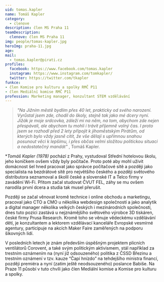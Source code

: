```yaml
---
uid: tomas.kapler
name: Tomáš Kapler
category:
  - clenove  
description: člen MS Praha 11
teamDescription:
  clenove: člen MS Praha 11
img: people/tomas-kapler.jpg
heroImg: praha-11.jpg  
age: 
mail:
  - tomas.kapler@pirati.cz
profiles:
  facebook: https://www.facebook.com/tomas.kapler
  instagram: https://www.instagram.com/tomkapler/
  twitter: https://twitter.com/tkapler
funkce: 
- člen Komise pro kulturu a spolky RMČ P11
- člen Mediální komise RMČ P11
profession: Marketing manager, konzultant STEM vzdělávání
---
```


>*"Na Jižním městě bydlím přes 40 let, prakticky od svého narození. Vyrůstal jsem zde, chodil do školy, stejně tak jako mé dcery nyní. Jižák je moje srdcovka, záleží mi na něm, na tom, abychom zde nejen přespávali, ale abychom tu mohli i trávit příjemně volný čas. I proto jsem se rozhodl před 2 lety připojit k jihoměstským Pirátům, od kterých bylo vždy jasně cítit, že vše dělají s upřímnou snahou posunout věci k lepšímu, i přes občas velmi složitou politickou situaci a nedostatečný mandát"* , Tomáš Kapler.

**Tomáš Kapler (*1978)** pochází z Prahy, vystudoval Střední hotelovou školu, jeho koníčkem ovšem vždy byly počítače. Proto poté aby mohl uživit domácnost šel hned pracovat jako správce počítačové sítě a později jako specialista na bezdrátové sítě pro největšího českého a později světového distributora seznamoval a školil české a slovenské IT a Telco firmy v zavádění Wi-Fi. Přitom začal studovat ČVUT FEL, záhy se mu ovšem narodila první dcera a studia tak musel přerušit.

Později se začal věnovat kromě technice i online obchodu a marketingu, pracoval jako CTO a CMO u několika webdesign společností a jako analytik a digital manager několika velkých českých i mezinárodních společností, dnes tuto pozici zastává u nejznámějšího světového výrobce 3D tiskáren, české firmy Prusa Research. Kromě toho se věnuje vědeckému vzdělávání dětí, je konzultantem a lektorem vzdělávací kanceláře Evropské vesmírné agentury, participuje na akcích Maker Faire zaměřených na podporu šikovných lidí.

V posledních letech je znám především úspěšným projektem plicních ventilátorů Corovent, a také svým politickým aktivismem, stál například za trestním oznámením na (nyní již odsouzeného) politika z ČSSD Březinu a trestním oznámení v tzv. kauze “Čapí hnízdo” na tehdejšího ministra financí, později premiéra a nyní (zatím ještě neodsouzeného)
poslance Babiše. Na Praze 11 působí v tuto chvíli jako člen Mediální komise a Komise pro kulturu a spolky.

